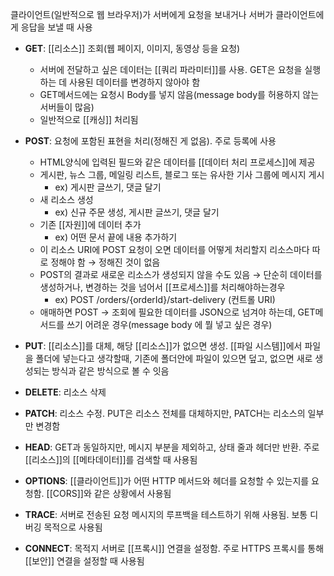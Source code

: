 클라이언트(일반적으로 웹 브라우저)가 서버에게 요청을 보내거나 서버가 클라이언트에게 응답을 보낼 때 사용

- **GET**: [[리소스]] 조회(웹 페이지, 이미지, 동영상 등을 요청)
	- 서버에 전달하고 싶은 데이터는 [[쿼리 파라미터]]를 사용. GET은 요청을 실행하는 데 사용된 데이터를 변경하지 않아야 함
	- GET메서드에는 요청시 Body를 넣지 않음(message body를 허용하지 않는 서버들이 많음)
	- 일반적으로 [[캐싱]] 처리됨
    
- **POST**: 요청에 포함된 표현을 처리(정해진 게 없음). 주로 등록에 사용
	- HTML양식에 입력된 필드와 같은 데이터를 [[데이터 처리 프로세스]]에 제공
	- 게시판, 뉴스 그룹, 메일링 리스트, 블로그 또는 유사한 기사 그룹에 메시지 게시
		- ex) 게시판 글쓰기, 댓글 달기
	- 새 리소스 생성
		- ex) 신규 주문 생성, 게시판 글쓰기, 댓글 달기
	- 기존 [[자원]]에 데이터 추가
		- ex) 어떤 문서 끝에 내용 추가하기
	- 이 리소스 URI에 POST 요청이 오면 데이터를 어떻게 처리할지 리소스마다 따로 정해야 함 → 정해진 것이 없음
	- POST의 결과로 새로운 리소스가 생성되지 않을 수도 있음 → 단순히 데이터를 생성하거나, 변경하는 것을 넘어서 [[프로세스]]를 처리해야하는경우
		- ex) POST /orders/{orderId}/start-delivery (컨트롤 URI)
	- 애매하면 POST → 조회에 필요한 데이터를 JSON으로 넘겨야 하는데, GET메서드를 쓰기 어려운 경우(message body 에 뭘 넣고 싶은 경우)
    
- **PUT**: [[리소스]]를 대체, 해당 [[리소스]]가 없으면 생성. [[파일 시스템]]에서 파일을 폴더에 넣는다고 생각할때, 기존에 폴더안에 파일이 있으면 덮고, 없으면 새로 생성되는 방식과 같은 방식으로 볼 수 잇음
    
- **DELETE**: 리소스 삭제
    
- **PATCH**: 리소스 수정. PUT은 리소스 전체를 대체하지만, PATCH는 리소스의 일부만 변경함
    
- **HEAD**: GET과 동일하지만, 메시지 부분을 제외하고, 상태 줄과 헤더만 반환. 주로 [[리소스]]의 [[메타데이터]]를 검색할 때 사용됨
    
- **OPTIONS**: [[클라이언트]]가 어떤 HTTP 메서드와 헤더를 요청할 수 있는지를 요청함. [[CORS]]와 같은 상황에서 사용됨
    
- **TRACE**: 서버로 전송된 요청 메시지의 루프백을 테스트하기 위해 사용됨. 보통 디버깅 목적으로 사용됨
    
- **CONNECT**: 목적지 서버로 [[프록시]] 연결을 설정함. 주로 HTTPS 프록시를 통해 [[보안]] 연결을 설정할 때 사용됨




